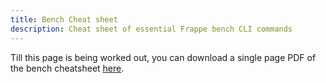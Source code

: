 ```yaml
---
title: Bench Cheat sheet
description: Cheat sheet of essential Frappe bench CLI commands
---
```


Till this page is being worked out, you can download a single page PDF of the bench cheatsheet [here](https://frappeframework.com/files/Bench%20Cheatsheet%20v1.1.pdf).
